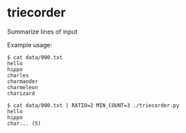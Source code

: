 # triecorder
Summarize lines of input

Example usage:

```
$ cat data/000.txt
hello
hippo
charles
charmander
charmeleon
charizard

$ cat data/000.txt | RATIO=2 MIN_COUNT=3 ./triecorder.py
hello
hippo
char... (5)
```
